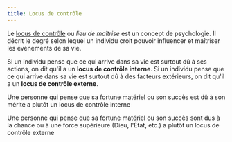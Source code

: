 ```yaml
---
title: Locus de contrôle
---
```


Le [locus de contrôle](https://fr.wikipedia.org/wiki/Lieu_de_ma%C3%AEtrise) ou *lieu de maîtrise* est un concept de psychologie. Il décrit le degré selon lequel un individu croit pouvoir influencer et maîtriser les événements de sa vie. 

Si un individu pense que ce qui arrive dans sa vie est surtout dû à ses actions, on dit qu'il a un **locus de contrôle interne**. Si un individu pense que ce qui arrive dans sa vie est surtout dû à des facteurs extérieurs, on dit qu'il a un **locus de contrôle externe**. 

Une personne qui pense que sa fortune matériel ou son succès est dû à son mérite a plutôt un locus de contrôle interne

Une personne qui pense que sa fortune matériel ou son succès sont dus à la chance ou à une force supérieure (Dieu, l'État, etc.) a plutôt un locus de contrôle externe



